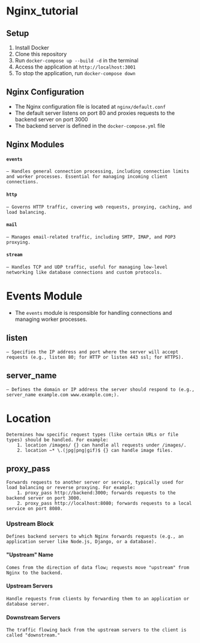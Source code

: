 # Nginx_tutorial

## Setup
1. Install Docker
2. Clone this repository
3. Run `docker-compose up --build -d` in the terminal
4. Access the application at `http://localhost:3001`
5. To stop the application, run `docker-compose down`

## Nginx Configuration
- The Nginx configuration file is located at `nginx/default.conf`
- The default server listens on port 80 and proxies requests to the backend server on port 3000
- The backend server is defined in the `docker-compose.yml` file

## Nginx Modules
#### `events`
    – Handles general connection processing, including connection limits and worker processes. Essential for managing incoming client connections.

#### `http`
    – Governs HTTP traffic, covering web requests, proxying, caching, and load balancing.

#### `mail` 
    – Manages email-related traffic, including SMTP, IMAP, and POP3 proxying.

#### `stream`
    – Handles TCP and UDP traffic, useful for managing low-level networking like database connections and custom protocols.

# Events Module
- The `events` module is responsible for handling connections and managing worker processes.    

## listen 
    – Specifies the IP address and port where the server will accept requests (e.g., listen 80; for HTTP or listen 443 ssl; for HTTPS).

## server_name 
    – Defines the domain or IP address the server should respond to (e.g., server_name example.com www.example.com;).

# Location
    Determines how specific request types (like certain URLs or file types) should be handled. For example:
        1. location /images/ {} can handle all requests under /images/.
        2. location ~* \.(jpg|png|gif)$ {} can handle image files.

## proxy_pass
    Forwards requests to another server or service, typically used for load balancing or reverse proxying. For example:
        1. proxy_pass http://backend:3000; forwards requests to the backend server on port 3000.
        2. proxy_pass http://localhost:8080; forwards requests to a local service on port 8080.
### Upstream Block
    Defines backend servers to which Nginx forwards requests (e.g., an application server like Node.js, Django, or a database).

#### "Upstream" Name
    Comes from the direction of data flow; requests move "upstream" from Nginx to the backend.


#### Upstream Servers 
    Handle requests from clients by forwarding them to an application or database server.

#### Downstream Servers
    The traffic flowing back from the upstream servers to the client is called "downstream."